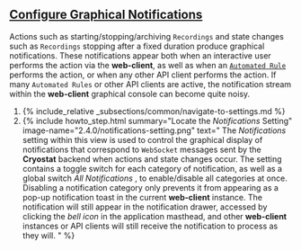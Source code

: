## [Configure Graphical Notifications](#configure-graphical-notifications)
Actions such as starting/stopping/archiving `Recordings` and state changes such as `Recordings` stopping after a fixed duration
produce graphical notifications. These notifications appear both when an interactive user performs the action via the
**web-client**, as well as when an [`Automated Rule`](#create-an-automated-rule) performs the action, or when any other API
client performs the action. If many `Automated Rules` or other API clients are active, the notification stream within
the **web-client** graphical console can become quite noisy.

<ol>
  <li>
    {% include_relative _subsections/common/navigate-to-settings.md %}
  </li>
  <li>
    {% include howto_step.html
      summary="Locate the <i>Notifications</i> Setting"
      image-name="2.4.0/notifications-setting.png"
      text="
        The <i>Notifications</i> setting within this view is used to control the graphical display of notifications that
        correspond to <code>WebSocket</code> messages sent by the <b>Cryostat</b> backend when actions and state changes occur. The setting
        contains a toggle switch for each category of notification, as well as a global switch <i>All Notifications </i>, to enable/disable all
        categories at once. Disabling a notification category only prevents it from appearing as a pop-up notification
        toast in the current <b>web-client</b> instance. The notification will still appear in the notification drawer, accessed
        by clicking the <i>bell icon</i> in the application masthead, and other <b>web-client</b> instances or API clients will still
        receive the notification to process as they will.
      "
    %}
  </li>
</ol>
